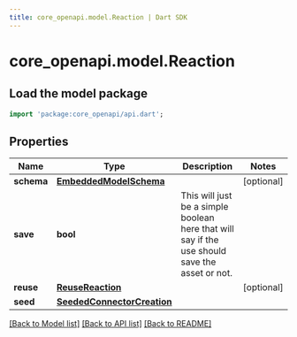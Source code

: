 ```yaml
---
title: core_openapi.model.Reaction | Dart SDK
---
```


# core_openapi.model.Reaction

## Load the model package
```dart
import 'package:core_openapi/api.dart';
```

## Properties
Name | Type | Description | Notes
------------ | ------------- | ------------- | -------------
**schema** | [**EmbeddedModelSchema**](EmbeddedModelSchema.md) |  | [optional] 
**save** | **bool** | This will just be a simple boolean here that will say if the use should save the asset or not. | 
**reuse** | [**ReuseReaction**](ReuseReaction.md) |  | [optional] 
**seed** | [**SeededConnectorCreation**](SeededConnectorCreation.md) |  | 

[[Back to Model list]](../README.md#documentation-for-models) [[Back to API list]](../README.md#documentation-for-api-endpoints) [[Back to README]](../README.md)


